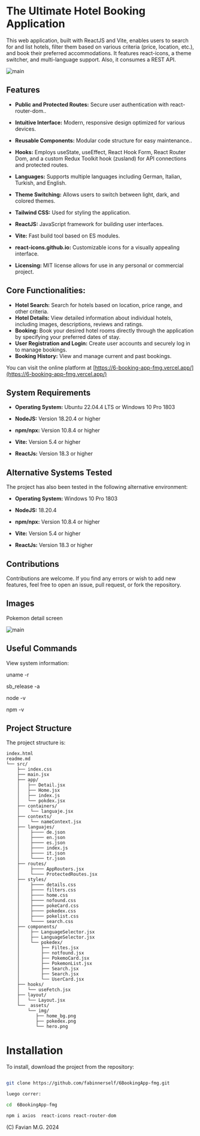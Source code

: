 # The Ultimate Hotel Booking Application

This web application, built with ReactJS and Vite, enables users to search for and list hotels, filter them based on various criteria (price, location, etc.), and book their preferred accommodations. It features react-icons, a theme switcher, and multi-language support. Also, it consumes a REST API.

![main](pokedex.png)


## Features

- **Public and Protected Routes:** Secure user authentication with react-router-dom..

- **Intuitive Interface:** Modern, responsive design optimized for various devices.

- **Reusable Components:** Modular code structure for easy maintenance..

- **Hooks:** Employs useState, useEffect, React Hook Form, React Router Dom, and a custom Redux Toolkit hook (zusland) for API connections and protected routes. 

- **Languages:** Supports multiple languages including German, Italian, Turkish, and English. 

- **Theme Switching:** Allows users to switch between light, dark, and colored themes. 

- **Tailwind CSS:** Used for styling the application. 

- **ReactJS:** JavaScript framework for building user interfaces. 

- **Vite:** Fast build tool based on ES modules. 

- **react-icons.github.io:** Customizable icons for a visually appealing interface.

- **Licensing:** MIT license allows for use in any personal or commercial project.

## Core Functionalities:
- **Hotel Search:** Search for hotels based on location, price range, and other criteria.
- **Hotel Details:** View detailed information about individual hotels, including images, descriptions, reviews and ratings.
- **Booking:**  Book your desired hotel rooms directly through the application by specifying your preferred dates of stay.
- **User Registration and Login:** Create user accounts and securely log in to manage bookings.
- **Booking History:** View and manage current and past bookings.
 

You can visit the online platform at [https://6-booking-app-fmg.vercel.app/](https://6-booking-app-fmg.vercel.app/)

## System Requirements

- **Operating System:** Ubuntu 22.04.4 LTS or Windows 10 Pro 1803 

- **NodeJS:** Version 18.20.4 or higher 

- **npm/npx:** Version 10.8.4 or higher 

- **Vite:** Version 5.4 or higher 

- **ReactJs:** Version 18.3 or higher
    
## Alternative Systems Tested

The project has also been tested in the following alternative environment:

- **Operating System:** Windows 10 Pro 1803

- **NodeJS:** 18.20.4

- **npm/npx:** Version 10.8.4 or higher 

- **Vite:** Version 5.4 or higher 

- **ReactJs:** Version 18.3 or higher 

## Contributions
Contributions are welcome. If you find any errors or wish to add new features, feel free to open an issue, pull request, or fork the repository.

## Images

Pokemon detail screen 

![main](poke_det.png)

## Useful Commands

View system information:

uname -r

sb_release -a

node -v

npm -v

## Project Structure

The project structure is:
```
index.html
readme.md
└── src/
    ├── index.css
    ├── main.jsx
    ├── app/
    │   ├── Detail.jsx
    │   ├── Home.jsx
    │   ├── index.js
    │   └── pokdex.jsx
    ├── containers/
    │    └── languaje.jsx
    ├── contexts/
    │    └── nameContext.jsx   
    ├── languajes/     
    │    ├──── de.json   
    │    ├──── en.json   
    │    ├──── es.json   
    │    ├──── index.js
    │    ├──── it.json 
    │    └──── tr.json   
    ├── routes/  
    │    ├──── AppRouters.jsx   
    │    └──── ProtectedRoutes.jsx
    ├── styles/
    │    ├──── details.css   
    │    ├──── filters.css
    │    ├──── home.css
    │    ├──── nofound.css
    │    ├──── pokeCard.css
    │    ├──── pokedex.css
    │    ├──── pokelist.css
    │    └──── search.css
    ├── components/
    │    ├── LanguageSelector.jsx
    │    ├── LanguageSelector.jsx
    │    └── pokedex/
    │        ├── Filtes.jsx
    │        ├── notfound.jsx
    │        ├── PokemoCard.jsx
    │        ├── PokemonList.jsx
    │        ├── Search.jsx
    │        ├── Search.jsx
    │        └── UserCard.jsx
    ├── hooks/
    │   └── useFetch.jsx
    ├── layout/        
    │   └── Layout.jsx
    └──  assets/
        └── img/
           ├── home_bg.png
           ├── pokedex.png           
           └── hero.png

```
# Installation

To install, download the project from the repository:

```bash

git clone https://github.com/fabinnerself/6BookingApp-fmg.git

luego correr:

cd  6BookingApp-fmg

npm i axios  react-icons react-router-dom   
```

(C) Favian M.G. 2024 